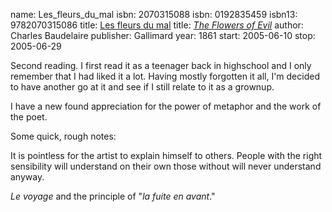 name: Les_fleurs_du_mal
isbn: 2070315088
isbn: 0192835459
isbn13: 9782070315086
title: [Les fleurs du mal](http://www.amazon.ca/dp/2070315088)
title: [<i>The Flowers of Evil</i>](http://amzn.com/0192835459)
author: Charles Baudelaire
publisher: Gallimard
year: 1861
start: 2005-06-10
stop: 2005-06-29

Second reading.  I first read it as a teenager back in highschool and I only
remember that I had liked it a lot.  Having mostly forgotten it all, I'm decided
to have another go at it and see if I still relate to it as a grownup.

I have a new found appreciation for the power of metaphor and the work of the
poet.

Some quick, rough notes:

It is pointless for the artist to explain himself to others.  People with the
right sensibility will understand on their own those without will never
understand anyway.

_Le voyage_ and the principle of "_la fuite en avant_."
